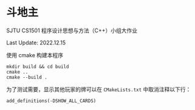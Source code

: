 # 斗地主

SJTU CS1501 程序设计思想与方法（C++）小组大作业

Last Update: 2022.12.15

使用 cmake 构建本程序
```
mkdir build && cd build
cmake ..
cmake --build .
```

为了测试需要，显示其他玩家的牌可以在 `CMakeLists.txt` 中取消注释以下行：
```
add_definitions(-DSHOW_ALL_CARDS)
```
